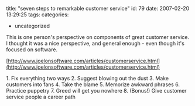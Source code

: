 title: "seven steps to remarkable customer service"
id: 79
date: 2007-02-20 13:29:25
tags: 
categories: 
- uncategorized

This is one person's perspective on components of great customer service.  I thought it was a nice perspective, and general enough - even though it's focused on software.

[http://www.joelonsoftware.com/articles/customerservice.html](http://www.joelonsoftware.com/articles/customerservice.html)

1\. Fix everything two ways
2\. Suggest blowing out the dust
3\. Make customers into fans
4\. Take the blame
5\. Memorize awkward phrases
6\. Practice puppetry
7\. Greed will get you nowhere
8\. (Bonus!) Give customer service people a career path
